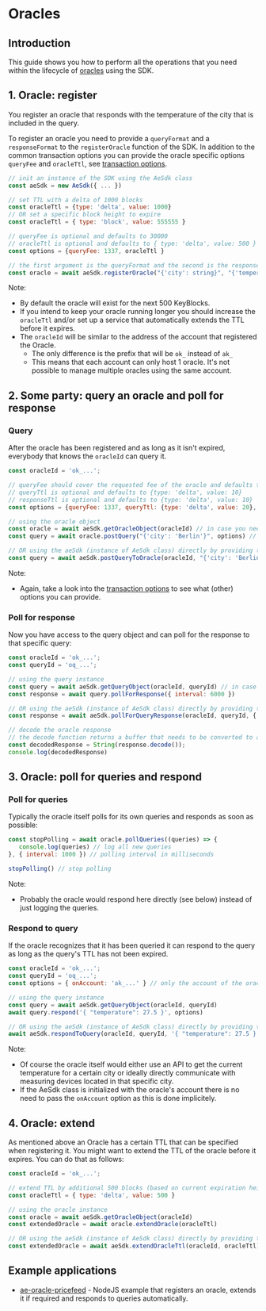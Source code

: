 # Oracles

## Introduction

This guide shows you how to perform all the operations that you need within the lifecycle of [oracles](https://aeternity.com/protocol/oracles) using the SDK.

## 1. Oracle: register
You register an oracle that responds with the temperature of the city that is included in the query.

To register an oracle you need to provide a `queryFormat` and a `responseFormat` to the `registerOracle` function of the SDK. In addition to the common transaction options you can provide the oracle specific options `queryFee` and `oracleTtl`, see [transaction options](../transaction-options.md#oracleregistertx).

```js
// init an instance of the SDK using the AeSdk class
const aeSdk = new AeSdk({ ... })

// set TTL with a delta of 1000 blocks
const oracleTtl = {type: 'delta', value: 1000}
// OR set a specific block height to expire
const oracleTtl = { type: 'block', value: 555555 }

// queryFee is optional and defaults to 30000
// oracleTtl is optional and defaults to { type: 'delta', value: 500 }
const options = {queryFee: 1337, oracleTtl }

// the first argument is the queryFormat and the second is the responseFormat
const oracle = await aeSdk.registerOracle("{'city': string}", "{'temperature': int}", options)
```

Note:

- By default the oracle will exist for the next 500 KeyBlocks.
- If you intend to keep your oracle running longer you should increase the `oracleTtl` and/or set up a service that automatically extends the TTL before it expires.
- The `oracleId` will be similar to the address of the account that registered the Oracle.
   - The only difference is the prefix that will be `ok_` instead of `ak_`
   - This means that each account can only host 1 oracle. It's not possible to manage multiple oracles using the same account.

## 2. Some party: query an oracle and poll for response

### Query
After the oracle has been registered and as long as it isn't expired, everybody that knows the `oracleId` can query it.

```js
const oracleId = 'ok_...';

// queryFee should cover the requested fee of the oracle and defaults to 30000
// queryTtl is optional and defaults to {type: 'delta', value: 10}
// responseTtl is optional and defaults to {type: 'delta', value: 10}
const options = {queryFee: 1337, queryTtl: {type: 'delta', value: 20}, responseTtl: {type: 'delta', value: 50}}

// using the oracle object
const oracle = await aeSdk.getOracleObject(oracleId) // in case you need to instantiate the oracle object first
const query = await oracle.postQuery("{'city': 'Berlin'}", options) // using the oracle instance

// OR using the aeSdk (instance of AeSdk class) directly by providing the oracleId
const query = await aeSdk.postQueryToOracle(oracleId, "{'city': 'Berlin'}", options)
```

Note:

- Again, take a look into the [transaction options](../transaction-options.md#oraclequerytx) to see what (other) options you can provide.

### Poll for response
Now you have access to the query object and can poll for the response to that specific query:

```js
const oracleId = 'ok_...';
const queryId = 'oq_...';

// using the query instance
const query = await aeSdk.getQueryObject(oracleId, queryId) // in case you need to get the query instance first
const response = await query.pollForResponse({ interval: 6000 })

// OR using the aeSdk (instance of AeSdk class) directly by providing the oracleId
const response = await aeSdk.pollForQueryResponse(oracleId, queryId, { interval: 6000 })

// decode the oracle response
// the decode function returns a buffer that needs to be converted to a string
const decodedResponse = String(response.decode());
console.log(decodedResponse)
```

## 3. Oracle: poll for queries and respond

### Poll for queries
Typically the oracle itself polls for its own queries and responds as soon as possible:

```js
const stopPolling = await oracle.pollQueries((queries) => {
   console.log(queries) // log all new queries
}, { interval: 1000 }) // polling interval in milliseconds

stopPolling() // stop polling
```

Note:

- Probably the oracle would respond here directly (see below) instead of just logging the queries.

### Respond to query
If the oracle recognizes that it has been queried it can respond to the query as long as the query's TTL
has not been expired.

```js
const oracleId = 'ok_...';
const queryId = 'oq_...';
const options = { onAccount: 'ak_...' } // only the account of the oracle can respond to the query

// using the query instance
const query = await aeSdk.getQueryObject(oracleId, queryId)
await query.respond('{ "temperature": 27.5 }', options)

// OR using the aeSdk (instance of AeSdk class) directly by providing the oracleId and the queryId
await aeSdk.respondToQuery(oracleId, queryId, '{ "temperature": 27.5 }', options)
```

Note:

- Of course the oracle itself would either use an API to get the current temperature for a certain city or ideally directly communicate with measuring devices located in that specific city.
- If the AeSdk class is initialized with the oracle's account there is no need to pass the `onAccount` option as this is done implicitely.

## 4. Oracle: extend
As mentioned above an Oracle has a certain TTL that can be specified when registering it. You might want to extend the TTL of the oracle before it expires. You can do that as follows:

```js
const oracleId = 'ok_...';

// extend TTL by additional 500 blocks (based on current expiration height of the oracle)
const oracleTtl = { type: 'delta', value: 500 }

// using the oracle instance
const oracle = await aeSdk.getOracleObject(oracleId)
const extendedOracle = await oracle.extendOracle(oracleTtl)

// OR using the aeSdk (instance of AeSdk class) directly by providing the oracleId
const extendedOracle = await aeSdk.extendOracleTtl(oracleId, oracleTtl)
```

## Example applications

- [ae-oracle-pricefeed](https://github.com/aeternity/ae-oracle-pricefeed)
      - NodeJS example that registers an oracle, extends it if required and responds to queries automatically.
